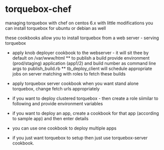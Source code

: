 torquebox-chef
==============

managing torquebox with chef on centos 6.x
with little modifications you can install torquebox for ubuntu or debian as well

these cookbooks allow you to install torquebox from a web server - serving torquebox

* apply knob deployer cookbook to the webserver - it will sit thee by default on /var/www/html
 ** to publish a build provide environment (prod/staging) application (app1/2) and build number as command line args to publish_build.rb
 ** tb_deploy_client will schedule appropriate jobs on server matching with roles to fetch these builds

* apply torquebox server cookbook when you want stand alone torquebox, change fetch urls appropriately
* if you want to deploy clustered torquebox - then create a role siimilar to following and provide environment variables
* if you want to deploy an app, create a cookbook for that app (according to sample app) and then enter details
* you can use one cookbook to deploy multiple apps
* if you just want torquebox to setup then just use torquebox-server cookbook.
